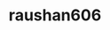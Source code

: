 ---
title: raushan606
github: https://github.com/raushan606
mode: dark
transition: 3s
archetype:
  - Little Bit of Everything
---